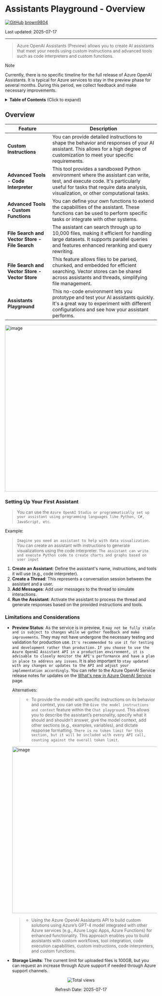 # Assistants Playground - Overview 

[![GitHub](https://img.shields.io/badge/--181717?logo=github&logoColor=ffffff)](https://github.com/)
[brown9804](https://github.com/brown9804)

Last updated: 2025-07-17

------------------------------------------

> Azure OpenAI Assistants (Preview) allows you to create AI assistants that meet your needs using custom instructions and advanced tools such as code interpreters and custom functions.

> [!NOTE]
> Currently, there is no specific timeline for the full release of Azure OpenAI Assistants. It is typical for Azure services to stay in the preview phase for several months. During this period, we collect feedback and make necessary improvements.

<details>
<summary><b>Table of Contents</b> (Click to expand)</summary>
  
- [Quickstart: Get started using Azure OpenAI Assistants (Preview)](https://learn.microsoft.com/en-us/azure/ai-services/openai/assistants-quickstart?tabs=command-line%2Cjavascript-keyless%2Ctypescript-keyless&pivots=programming-language-ai-studio)
- [Getting started with Azure OpenAI Assistants (Preview)](https://learn.microsoft.com/en-us/azure/ai-services/openai/how-to/assistant)
- [Azure OpenAI Assistants API (Preview)](https://learn.microsoft.com/en-us/azure/ai-services/openai/concepts/assistants)
- [Azure OpenAI Service quotas and limits](https://learn.microsoft.com/en-us/azure/ai-services/openai/quotas-limits)
- [I am using Azure Assistant API its in beta version, is it safe to use it in production?](https://learn.microsoft.com/en-us/answers/questions/2072066/i-am-using-azure-assistant-api-its-in-beta-version)
 
</details>


## Overview

| **Feature**                                | **Description**                                                                                                                                                                                                 |
|--------------------------------------------|-----------------------------------------------------------------------------------------------------------------------------------------------------------------------------------------------------------------|
| **Custom Instructions**                    | You can provide detailed instructions to shape the behavior and responses of your AI assistant. This allows for a high degree of customization to meet your specific requirements.                                |
| **Advanced Tools - Code Interpreter**      | This tool provides a sandboxed Python environment where the assistant can write, test, and execute code. It's particularly useful for tasks that require data analysis, visualization, or other computational tasks. |
| **Advanced Tools - Custom Functions**      | You can define your own functions to extend the capabilities of the assistant. These functions can be used to perform specific tasks or integrate with other systems.                                             |
| **File Search and Vector Store - File Search** | The assistant can search through up to 10,000 files, making it efficient for handling large datasets. It supports parallel queries and features enhanced reranking and query rewriting.                           |
| **File Search and Vector Store - Vector Store** | This feature allows files to be parsed, chunked, and embedded for efficient searching. Vector stores can be shared across assistants and threads, simplifying file management.                                     |
| **Assistants Playground**                  | This no-code environment lets you prototype and test your AI assistants quickly. It's a great way to experiment with different configurations and see how your assistant performs.                                |


<img width="550" alt="image" src="https://github.com/user-attachments/assets/293160fb-bc83-48ee-94d3-b4f3f9feb4d9">


### Setting Up Your First Assistant

> You can use the `Azure OpenAI Studio or programmatically set up your assistant using programming languages like Python, C#, JavaScript, etc`.

Example:

>  `Imagine you need an assistant to help with data visualization`. You can create an assistant with instructions to generate visualizations using the code interpreter. `The assistant can write and execute Python code to create charts and graphs based on user input`

1. **Create an Assistant**: Define the assistant's name, instructions, and tools it will use (e.g., code interpreter).
2. **Create a Thread**: This represents a conversation session between the assistant and a user.
3. **Add Messages**: Add user messages to the thread to simulate interactions.
4. **Run the Assistant**: Activate the assistant to process the thread and generate responses based on the provided instructions and tools.

### Limitations and Considerations

- **Preview Status**: As the service is in preview, it `may not be fully stable and is subject to changes while we gather feedback and make improvements`. They may not have undergone the necessary testing and validation for production use. `It's recommended to use it for testing and development rather than production.`
`If you choose to use the Azure OpenAI Assistant API in a production environment, it is advisable to closely monitor the API's performance and have a plan in place to address any issues`. It is also important to `stay updated with any changes or updates to the API and adjust your implementation accordingly`. You can refer to the Azure OpenAI Service release notes for updates on the [What's new in Azure OpenAI Service](https://learn.microsoft.com/en-us/azure/ai-services/openai/whats-new) page.

    Alternatives:
    > - To provide the model with specific instructions on its behavior and context, you can use the `Give the model instructions and context` feature within the `Chat playground`. This allows you to describe the assistant’s personality, specify what it should and shouldn’t answer, give the model context, add other sections (e.g., examples, variables), and dictate response formatting. `There is no token limit for this section, but it will be included with every API call, counting against the overall token limit`.
    
    <img width="550" alt="image" src="https://github.com/user-attachments/assets/9e0f2ede-7ca3-49b9-8f75-379d1e4f4486">
    
    > - Using the Azure OpenAI Assistants API to build custom solutions using Azure’s GPT-4 model integrated with other Azure services (e.g., Azure Logic Apps, Azure Functions) for enhanced functionality. This approach enables you to build assistants with custom workflows, tool integration, code execution capabilities, custom instructions, code interpreters, and custom functions.  
- **Storage Limits**: The current limit for uploaded files is 100GB, but you can request an increase through Azure support if needed through Azure support channels.


<!-- START BADGE -->
<div align="center">
  <img src="https://img.shields.io/badge/Total%20views-366-limegreen" alt="Total views">
  <p>Refresh Date: 2025-07-17</p>
</div>
<!-- END BADGE -->
